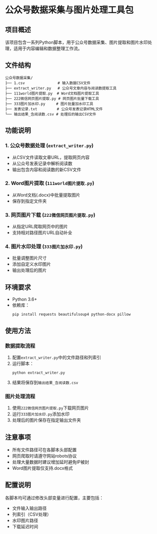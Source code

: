 # 公众号数据采集与图片处理工具包

## 项目概述
该项目包含一系列Python脚本，用于公众号数据采集、图片提取和图片水印处理，适用于内容编辑和数据整理工作流。

## 文件结构
```
公众号数据采集/
├── 1.csv               # 输入数据CSV文件
├── extract_writer.py   # 公众号文章内容与阅读数提取工具
├── 111world图片提取.py  # Word文档图片提取工具
├── 222微信网页图片提取.py # 网页图片批量下载工具
├── 333图片加水印.py     # 图片批量加水印工具
├── 发表记录.txt         # 公众号发表记录HTML文件
└── 输出结果_含阅读数.csv # 处理后的输出CSV文件
```

## 功能说明
### 1. 公众号数据处理 (`extract_writer.py`)
- 从CSV文件读取文章URL，提取网页内容
- 从公众号发表记录中解析阅读数
- 输出包含内容和阅读数的新CSV文件

### 2. Word图片提取 (`111world图片提取.py`)
- 从Word文档(.docx)中批量提取图片
- 保存到指定文件夹

### 3. 网页图片下载 (`222微信网页图片提取.py`)
- 从指定URL爬取网页中的图片
- 支持相对路径图片URL自动补全

### 4. 图片水印处理 (`333图片加水印.py`)
- 批量调整图片尺寸
- 添加自定义水印图片
- 输出处理后的图片

## 环境要求
- Python 3.6+
- 依赖库：
  ```
  pip install requests beautifulsoup4 python-docx pillow
  ```

## 使用方法
### 数据提取流程
1. 配置`extract_writer.py`中的文件路径和列索引
2. 运行脚本：
   ```
   python extract_writer.py
   ```
3. 结果将保存到`输出结果_含阅读数.csv`

### 图片处理流程
1. 使用`222微信网页图片提取.py`下载网页图片
2. 运行`333图片加水印.py`添加水印
3. 处理后的图片保存在指定输出文件夹

## 注意事项
- 所有文件路径可在各脚本头部配置
- 网页爬取时请遵守网站robots协议
- 处理大量数据时建议增加延时避免IP被封
- Word图片提取仅支持.docx格式

## 配置说明
各脚本均可通过修改头部变量进行配置，主要包括：
- 文件输入输出路径
- 列索引（CSV处理）
- 水印图片路径
- 下载延迟时间